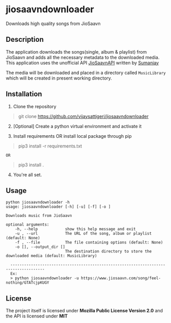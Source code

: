 # jiosaavndownloader
Downloads high quality songs from JioSaavn

## Description
The application downloads the songs(single, album & playlist) from JioSaavn and adds all the necessary metadata to the downloaded media. This application uses the unofficial API [JioSaavnAPI](https://github.com/cyberboysumanjay/JioSaavnAPI) written by [Sumanjay](https://github.com/cyberboysumanjay)

The media will be downloaded and placed in a directory called `MusicLibrary` which will be created in present working directory.

## Installation
1. Clone the repository

> git clone https://github.com/vijaysattigeri/jiosaavndownloader

2. [Optional] Create a python virtual environment and activate it

3. Install requirements OR install local package through pip

> pip3 install -r requirements.txt

    OR 

> pip3 install .

4. You're all set.

## Usage

    python jiosaavndownloader -h
    usage: jiosaavndownloader [-h] [-u] [-f] [-o ]

    Downloads music from JioSaavn

    optional arguments:
        -h, --help            show this help message and exit
        -u , --url            The URL of the song, album or playlist (default: None)
        -f , --file           The file containing options (default: None)
        -o [], --output_dir []
                              The destination directory to store the downloaded media (default: MusicLibrary)

      -------------------------------------------------------------------------------------
      Ex:
      > python jiosaavndownloader -u https://www.jiosaavn.com/song/feel-nothing/GTATcjpKUGY
      
      
## License
The project itself is licensed under **Mozilla Public License Version 2.0** and the API is licensed under **MIT**
